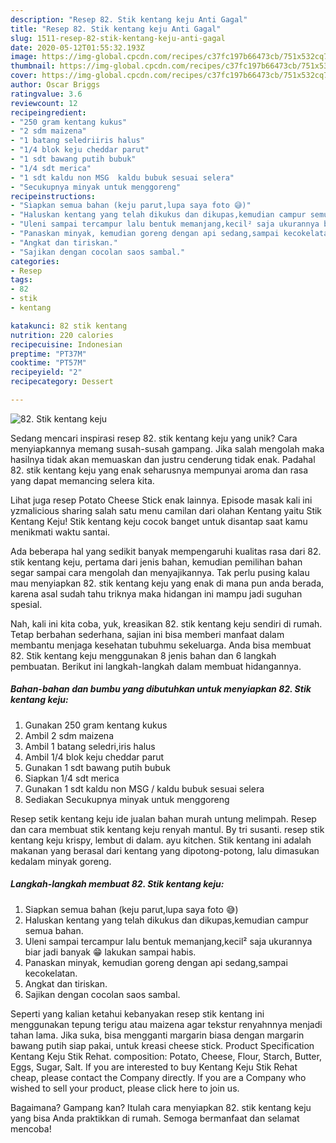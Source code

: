 ```yaml
---
description: "Resep 82. Stik kentang keju Anti Gagal"
title: "Resep 82. Stik kentang keju Anti Gagal"
slug: 1511-resep-82-stik-kentang-keju-anti-gagal
date: 2020-05-12T01:55:32.193Z
image: https://img-global.cpcdn.com/recipes/c37fc197b66473cb/751x532cq70/82-stik-kentang-keju-foto-resep-utama.jpg
thumbnail: https://img-global.cpcdn.com/recipes/c37fc197b66473cb/751x532cq70/82-stik-kentang-keju-foto-resep-utama.jpg
cover: https://img-global.cpcdn.com/recipes/c37fc197b66473cb/751x532cq70/82-stik-kentang-keju-foto-resep-utama.jpg
author: Oscar Briggs
ratingvalue: 3.6
reviewcount: 12
recipeingredient:
- "250 gram kentang kukus"
- "2 sdm maizena"
- "1 batang seledriiris halus"
- "1/4 blok keju cheddar parut"
- "1 sdt bawang putih bubuk"
- "1/4 sdt merica"
- "1 sdt kaldu non MSG  kaldu bubuk sesuai selera"
- "Secukupnya minyak untuk menggoreng"
recipeinstructions:
- "Siapkan semua bahan (keju parut,lupa saya foto 😅)"
- "Haluskan kentang yang telah dikukus dan dikupas,kemudian campur semua bahan."
- "Uleni sampai tercampur lalu bentuk memanjang,kecil² saja ukurannya biar jadi banyak 😁 lakukan sampai habis."
- "Panaskan minyak, kemudian goreng dengan api sedang,sampai kecokelatan."
- "Angkat dan tiriskan."
- "Sajikan dengan cocolan saos sambal."
categories:
- Resep
tags:
- 82
- stik
- kentang

katakunci: 82 stik kentang 
nutrition: 220 calories
recipecuisine: Indonesian
preptime: "PT37M"
cooktime: "PT57M"
recipeyield: "2"
recipecategory: Dessert

---
```



![82. Stik kentang keju](https://img-global.cpcdn.com/recipes/c37fc197b66473cb/751x532cq70/82-stik-kentang-keju-foto-resep-utama.jpg)

Sedang mencari inspirasi resep 82. stik kentang keju yang unik? Cara menyiapkannya memang susah-susah gampang. Jika salah mengolah maka hasilnya tidak akan memuaskan dan justru cenderung tidak enak. Padahal 82. stik kentang keju yang enak seharusnya mempunyai aroma dan rasa yang dapat memancing selera kita.

Lihat juga resep Potato Cheese Stick enak lainnya. Episode masak kali ini yzmalicious sharing salah satu menu camilan dari olahan Kentang yaitu Stik Kentang Keju! Stik kentang keju cocok banget untuk disantap saat kamu menikmati waktu santai.

Ada beberapa hal yang sedikit banyak mempengaruhi kualitas rasa dari 82. stik kentang keju, pertama dari jenis bahan, kemudian pemilihan bahan segar sampai cara mengolah dan menyajikannya. Tak perlu pusing kalau mau menyiapkan 82. stik kentang keju yang enak di mana pun anda berada, karena asal sudah tahu triknya maka hidangan ini mampu jadi suguhan spesial.


Nah, kali ini kita coba, yuk, kreasikan 82. stik kentang keju sendiri di rumah. Tetap berbahan sederhana, sajian ini bisa memberi manfaat dalam membantu menjaga kesehatan tubuhmu sekeluarga. Anda bisa membuat 82. Stik kentang keju menggunakan 8 jenis bahan dan 6 langkah pembuatan. Berikut ini langkah-langkah dalam membuat hidangannya.

<!--inarticleads1-->

##### Bahan-bahan dan bumbu yang dibutuhkan untuk menyiapkan 82. Stik kentang keju:

1. Gunakan 250 gram kentang kukus
1. Ambil 2 sdm maizena
1. Ambil 1 batang seledri,iris halus
1. Ambil 1/4 blok keju cheddar parut
1. Gunakan 1 sdt bawang putih bubuk
1. Siapkan 1/4 sdt merica
1. Gunakan 1 sdt kaldu non MSG / kaldu bubuk sesuai selera
1. Sediakan Secukupnya minyak untuk menggoreng


Resep setik kentang keju ide jualan bahan murah untung melimpah. Resep dan cara membuat stik kentang keju renyah mantul. By tri susanti. resep stik kentang keju krispy, lembut di dalam. ayu kitchen. Stik kentang ini adalah makanan yang berasal dari kentang yang dipotong-potong, lalu dimasukan kedalam minyak goreng. 

<!--inarticleads2-->

##### Langkah-langkah membuat 82. Stik kentang keju:

1. Siapkan semua bahan (keju parut,lupa saya foto 😅)
1. Haluskan kentang yang telah dikukus dan dikupas,kemudian campur semua bahan.
1. Uleni sampai tercampur lalu bentuk memanjang,kecil² saja ukurannya biar jadi banyak 😁 lakukan sampai habis.
1. Panaskan minyak, kemudian goreng dengan api sedang,sampai kecokelatan.
1. Angkat dan tiriskan.
1. Sajikan dengan cocolan saos sambal.


Seperti yang kalian ketahui kebanyakan resep stik kentang ini menggunakan tepung terigu atau maizena agar tekstur renyahnnya menjadi tahan lama. Jika suka, bisa mengganti margarin biasa dengan margarin bawang putih siap pakai, untuk kreasi cheese stick. Product Specification Kentang Keju Stik Rehat. composition: Potato, Cheese, Flour, Starch, Butter, Eggs, Sugar, Salt. If you are interested to buy Kentang Keju Stik Rehat cheap, please contact the Company directly. If you are a Company who wished to sell your product, please click here to join us. 

Bagaimana? Gampang kan? Itulah cara menyiapkan 82. stik kentang keju yang bisa Anda praktikkan di rumah. Semoga bermanfaat dan selamat mencoba!

